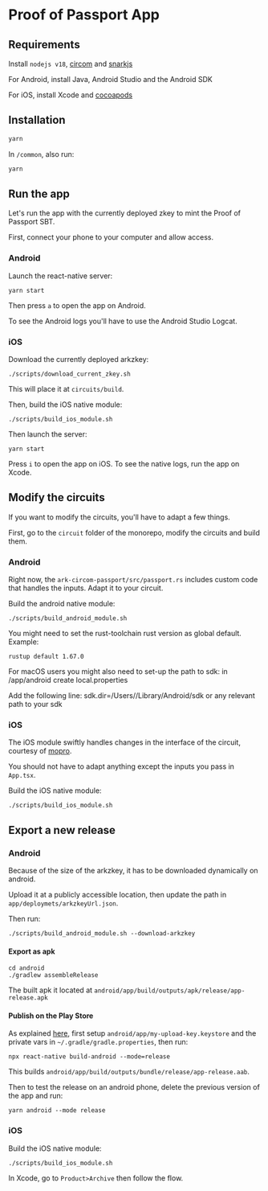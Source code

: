 # Proof of Passport App

## Requirements

Install `nodejs v18`, [circom](https://docs.circom.io/) and [snarkjs](https://github.com/iden3/snarkjs)

For Android, install Java, Android Studio and the Android SDK

For iOS, install Xcode and [cocoapods](https://cocoapods.org/)

## Installation

```bash
yarn
```

In `/common`, also run:
```bash
yarn
```

## Run the app

Let's run the app with the currently deployed zkey to mint the Proof of Passport SBT.

First, connect your phone to your computer and allow access.

### Android

Launch the react-native server:
```
yarn start
```
Then press `a` to open the app on Android.

To see the Android logs you'll have to use the Android Studio Logcat.

### iOS

Download the currently deployed arkzkey:
```
./scripts/download_current_zkey.sh
```
This will place it at `circuits/build`.

Then, build the iOS native module:
```
./scripts/build_ios_module.sh
```

Then launch the server:
```
yarn start
```
Press `i` to open the app on iOS.
To see the native logs, run the app on Xcode.

## Modify the circuits

If you want to modify the circuits, you'll have to adapt a few things.

First, go to the `circuit` folder of the monorepo, modify the circuits and build them.

### Android

Right now, the `ark-circom-passport/src/passport.rs` includes custom code that handles the inputs. Adapt it to your circuit.

Build the android native module:
```
./scripts/build_android_module.sh
```

You might need to set the rust-toolchain rust version as global default. Example:
```
rustup default 1.67.0
```

For macOS users you might also need to set-up the path to sdk:
in /app/android create local.properties

Add the following line:
sdk.dir=/Users/<user>/Library/Android/sdk or any relevant path to your sdk

### iOS

The iOS module swiftly handles changes in the interface of the circuit, courtesy of [mopro](https://github.com/oskarth/mopro). 

You should not have to adapt anything except the inputs you pass in `App.tsx`.

Build the iOS native module:
```
./scripts/build_ios_module.sh
```

## Export a new release

### Android
Because of the size of the arkzkey, it has to be downloaded dynamically on android.

Upload it at a publicly accessible location, then update the path in `app/deploymets/arkzkeyUrl.json`.

Then run:
```
./scripts/build_android_module.sh --download-arkzkey
```

#### Export as apk
```
cd android
./gradlew assembleRelease
```
The built apk it located at `android/app/build/outputs/apk/release/app-release.apk`

#### Publish on the Play Store
As explained [here](https://reactnative.dev/docs/signed-apk-android), first setup `android/app/my-upload-key.keystore` and the private vars in `~/.gradle/gradle.properties`, then run:
```
npx react-native build-android --mode=release
```
This builds `android/app/build/outputs/bundle/release/app-release.aab`.

Then to test the release on an android phone, delete the previous version of the app and run:
```
yarn android --mode release
```

### iOS

Build the iOS native module:
```
./scripts/build_ios_module.sh
```

In Xcode, go to `Product>Archive` then follow the flow.
